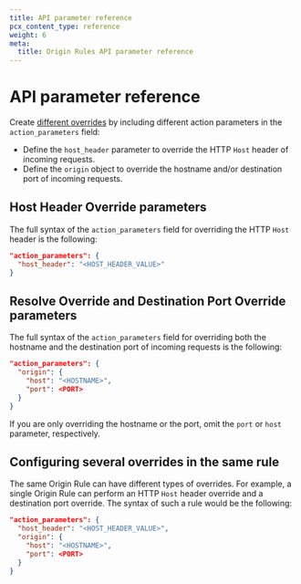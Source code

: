 ```yaml
---
title: API parameter reference
pcx_content_type: reference
weight: 6
meta:
  title: Origin Rules API parameter reference
---
```


# API parameter reference

Create [different overrides](/rules/origin-rules/features/) by including different action parameters in the `action_parameters` field:

* Define the `host_header` parameter to override the HTTP `Host` header of incoming requests.
* Define the `origin` object to override the hostname and/or destination port of incoming requests.

## Host Header Override parameters

The full syntax of the `action_parameters` field for overriding the HTTP `Host` header is the following:

```json
"action_parameters": {
  "host_header": "<HOST_HEADER_VALUE>"
}
```

## Resolve Override and Destination Port Override parameters

The full syntax of the `action_parameters` field for overriding both the hostname and the destination port of incoming requests is the following:

```json
"action_parameters": {
  "origin": {
    "host": "<HOSTNAME>",
    "port": <PORT>
  }
}
```

If you are only overriding the hostname or the port, omit the `port` or `host` parameter, respectively.

## Configuring several overrides in the same rule

The same Origin Rule can have different types of overrides. For example, a single Origin Rule can perform an HTTP `Host` header override and a destination port override. The syntax of such a rule would be the following:

```json
"action_parameters": {
  "host_header": "<HOST_HEADER_VALUE>",
  "origin": {
    "host": "<HOSTNAME>",
    "port": <PORT>
  }
}
```
